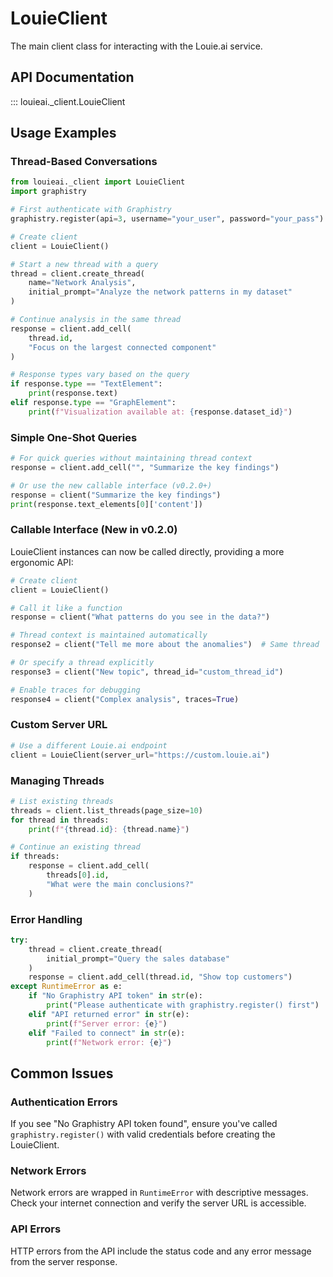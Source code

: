 # LouieClient

The main client class for interacting with the Louie.ai service.

## API Documentation

::: louieai._client.LouieClient

## Usage Examples

### Thread-Based Conversations

```python
from louieai._client import LouieClient
import graphistry

# First authenticate with Graphistry
graphistry.register(api=3, username="your_user", password="your_pass")

# Create client
client = LouieClient()

# Start a new thread with a query
thread = client.create_thread(
    name="Network Analysis",
    initial_prompt="Analyze the network patterns in my dataset"
)

# Continue analysis in the same thread
response = client.add_cell(
    thread.id,
    "Focus on the largest connected component"
)

# Response types vary based on the query
if response.type == "TextElement":
    print(response.text)
elif response.type == "GraphElement":
    print(f"Visualization available at: {response.dataset_id}")
```

### Simple One-Shot Queries

```python
# For quick queries without maintaining thread context
response = client.add_cell("", "Summarize the key findings")

# Or use the new callable interface (v0.2.0+)
response = client("Summarize the key findings")
print(response.text_elements[0]['content'])
```

### Callable Interface (New in v0.2.0)

LouieClient instances can now be called directly, providing a more ergonomic API:

```python
# Create client
client = LouieClient()

# Call it like a function
response = client("What patterns do you see in the data?")

# Thread context is maintained automatically
response2 = client("Tell me more about the anomalies")  # Same thread

# Or specify a thread explicitly
response3 = client("New topic", thread_id="custom_thread_id")

# Enable traces for debugging
response4 = client("Complex analysis", traces=True)
```

### Custom Server URL

```python
# Use a different Louie.ai endpoint
client = LouieClient(server_url="https://custom.louie.ai")
```

### Managing Threads

```python
# List existing threads
threads = client.list_threads(page_size=10)
for thread in threads:
    print(f"{thread.id}: {thread.name}")

# Continue an existing thread
if threads:
    response = client.add_cell(
        threads[0].id,
        "What were the main conclusions?"
    )
```

### Error Handling

```python
try:
    thread = client.create_thread(
        initial_prompt="Query the sales database"
    )
    response = client.add_cell(thread.id, "Show top customers")
except RuntimeError as e:
    if "No Graphistry API token" in str(e):
        print("Please authenticate with graphistry.register() first")
    elif "API returned error" in str(e):
        print(f"Server error: {e}")
    elif "Failed to connect" in str(e):
        print(f"Network error: {e}")
```

## Common Issues

### Authentication Errors

If you see "No Graphistry API token found", ensure you've called `graphistry.register()` with valid credentials before creating the LouieClient.

### Network Errors

Network errors are wrapped in `RuntimeError` with descriptive messages. Check your internet connection and verify the server URL is accessible.

### API Errors

HTTP errors from the API include the status code and any error message from the server response.